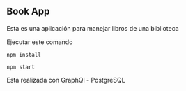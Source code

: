 

## Book App

Esta es una aplicación para manejar libros de una biblioteca

Ejecutar este comando

```
npm install

npm start
```

Esta realizada con GraphQl - PostgreSQL